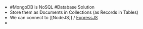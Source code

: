 - #MongoDB is NoSQL #Database Solution
- Store them as Documents in Collections (as Records in Tables)
- We can connect to [[NodeJS]] / [ExpressJS](../ExpressJS/ExpressJS.md)
- 